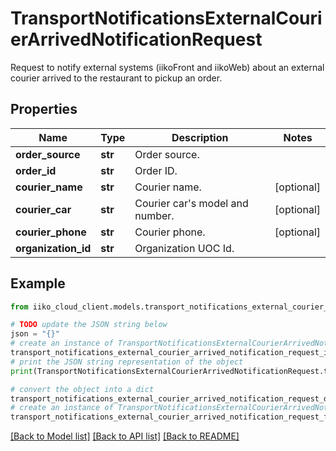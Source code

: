 # TransportNotificationsExternalCourierArrivedNotificationRequest

Request to notify external systems (iikoFront and iikoWeb) about an external courier arrived to the restaurant to pickup an order.

## Properties

Name | Type | Description | Notes
------------ | ------------- | ------------- | -------------
**order_source** | **str** | Order source. | 
**order_id** | **str** | Order ID. | 
**courier_name** | **str** | Courier name. | [optional] 
**courier_car** | **str** | Courier car&#39;s model and number. | [optional] 
**courier_phone** | **str** | Courier phone. | [optional] 
**organization_id** | **str** | Organization UOC Id. | 

## Example

```python
from iiko_cloud_client.models.transport_notifications_external_courier_arrived_notification_request import TransportNotificationsExternalCourierArrivedNotificationRequest

# TODO update the JSON string below
json = "{}"
# create an instance of TransportNotificationsExternalCourierArrivedNotificationRequest from a JSON string
transport_notifications_external_courier_arrived_notification_request_instance = TransportNotificationsExternalCourierArrivedNotificationRequest.from_json(json)
# print the JSON string representation of the object
print(TransportNotificationsExternalCourierArrivedNotificationRequest.to_json())

# convert the object into a dict
transport_notifications_external_courier_arrived_notification_request_dict = transport_notifications_external_courier_arrived_notification_request_instance.to_dict()
# create an instance of TransportNotificationsExternalCourierArrivedNotificationRequest from a dict
transport_notifications_external_courier_arrived_notification_request_from_dict = TransportNotificationsExternalCourierArrivedNotificationRequest.from_dict(transport_notifications_external_courier_arrived_notification_request_dict)
```
[[Back to Model list]](../README.md#documentation-for-models) [[Back to API list]](../README.md#documentation-for-api-endpoints) [[Back to README]](../README.md)


